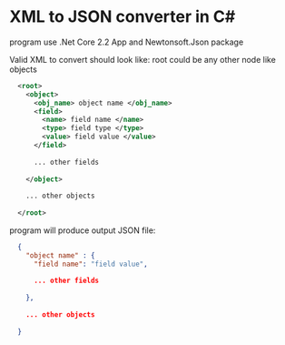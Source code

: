 # XML to JSON converter in C#

program use .Net Core 2.2 App and Newtonsoft.Json package

Valid XML to convert should look like:
root could be any other node like objects
```xml
  <root>
    <object>
      <obj_name> object name </obj_name>
      <field>
        <name> field name </name>
        <type> field type </type>
        <value> field value </value>
      </field>
      
      ... other fields
      
    </object>
    
    ... other objects
    
  </root>
```
  
program will produce output JSON file:
```json
  {
    "object name" : {
      "field name": "field value",
      
      ... other fields
    
    },
    
    ... other objects
    
  }
```
